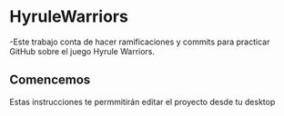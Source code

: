# HyruleWarriors
-Este trabajo conta de hacer ramificaciones y commits para practicar GitHub sobre el juego Hyrule Warriors.

## Comencemos
Estas instrucciones te permmitirán editar el proyecto desde tu desktop


